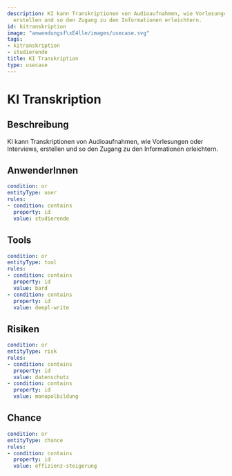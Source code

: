 ```yaml
---
description: KI kann Transkriptionen von Audioaufnahmen, wie Vorlesungen oder Interviews,
  erstellen und so den Zugang zu den Informationen erleichtern.
id: kitranskription
image: "anwendungsf\xE4lle/images/usecase.svg"
tags:
- kitranskription
- studierende
title: KI Transkription
type: usecase
---
```



# KI Transkription

## Beschreibung

KI kann Transkriptionen von Audioaufnahmen, wie Vorlesungen oder Interviews, erstellen und so den Zugang zu den Informationen erleichtern.

## AnwenderInnen

```yaml
condition: or
entityType: user
rules:
- condition: contains
  property: id
  value: studierende
```



## Tools

```yaml
condition: or
entityType: tool
rules:
- condition: contains
  property: id
  value: bard
- condition: contains
  property: id
  value: deepl-write
```



## Risiken

```yaml
condition: or
entityType: risk
rules:
- condition: contains
  property: id
  value: datenschutz
- condition: contains
  property: id
  value: monopolbildung
```



## Chance

```yaml
condition: or
entityType: chance
rules:
- condition: contains
  property: id
  value: effizienz-steigerung
```

